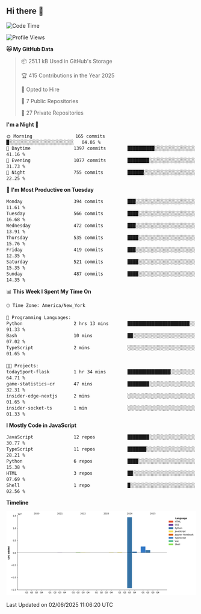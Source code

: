 ## Hi there 👋

<!--START_SECTION:waka-->
![Code Time](http://img.shields.io/badge/Code%20Time-332%20hrs%2025%20mins-blue)

![Profile Views](http://img.shields.io/badge/Profile%20Views-2-blue)

**🐱 My GitHub Data** 

> 📦 251.1 kB Used in GitHub's Storage 
 > 
> 🏆 415 Contributions in the Year 2025
 > 
> 💼 Opted to Hire
 > 
> 📜 7 Public Repositories 
 > 
> 🔑 27 Private Repositories 
 > 
**I'm a Night 🦉** 

```text
🌞 Morning                165 commits         █░░░░░░░░░░░░░░░░░░░░░░░░   04.86 % 
🌆 Daytime                1397 commits        ██████████░░░░░░░░░░░░░░░   41.16 % 
🌃 Evening                1077 commits        ████████░░░░░░░░░░░░░░░░░   31.73 % 
🌙 Night                  755 commits         ██████░░░░░░░░░░░░░░░░░░░   22.25 % 
```
📅 **I'm Most Productive on Tuesday** 

```text
Monday                   394 commits         ███░░░░░░░░░░░░░░░░░░░░░░   11.61 % 
Tuesday                  566 commits         ████░░░░░░░░░░░░░░░░░░░░░   16.68 % 
Wednesday                472 commits         ███░░░░░░░░░░░░░░░░░░░░░░   13.91 % 
Thursday                 535 commits         ████░░░░░░░░░░░░░░░░░░░░░   15.76 % 
Friday                   419 commits         ███░░░░░░░░░░░░░░░░░░░░░░   12.35 % 
Saturday                 521 commits         ████░░░░░░░░░░░░░░░░░░░░░   15.35 % 
Sunday                   487 commits         ████░░░░░░░░░░░░░░░░░░░░░   14.35 % 
```


📊 **This Week I Spent My Time On** 

```text
🕑︎ Time Zone: America/New_York

💬 Programming Languages: 
Python                   2 hrs 13 mins       ███████████████████████░░   91.33 % 
Bash                     10 mins             ██░░░░░░░░░░░░░░░░░░░░░░░   07.02 % 
TypeScript               2 mins              ░░░░░░░░░░░░░░░░░░░░░░░░░   01.65 % 

🐱‍💻 Projects: 
todaySport-flask         1 hr 34 mins        ████████████████░░░░░░░░░   64.71 % 
game-statistics-cr       47 mins             ████████░░░░░░░░░░░░░░░░░   32.31 % 
insider-edge-nextjs      2 mins              ░░░░░░░░░░░░░░░░░░░░░░░░░   01.65 % 
insider-socket-ts        1 min               ░░░░░░░░░░░░░░░░░░░░░░░░░   01.33 % 
```

**I Mostly Code in JavaScript** 

```text
JavaScript               12 repos            ████████░░░░░░░░░░░░░░░░░   30.77 % 
TypeScript               11 repos            ███████░░░░░░░░░░░░░░░░░░   28.21 % 
Python                   6 repos             ████░░░░░░░░░░░░░░░░░░░░░   15.38 % 
HTML                     3 repos             ██░░░░░░░░░░░░░░░░░░░░░░░   07.69 % 
Shell                    1 repo              █░░░░░░░░░░░░░░░░░░░░░░░░   02.56 % 
```



**Timeline**

![Lines of Code chart](https://raw.githubusercontent.com/dikshithvishnu/dikshithvishnu/main/assets/bar_graph.png)


 Last Updated on 02/06/2025 11:06:20 UTC
<!--END_SECTION:waka-->
